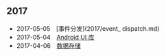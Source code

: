 ## 2017

- 2017-05-05　[事件分发](2017/event_ dispatch.md)
- 2017-05-04　[Android UI 库](2017/github-android-ui.md)
- 2017-04-06　[数据存储](2017/data_storage.md)



